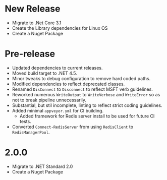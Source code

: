 # New Release

+ Migrate to .Net Core 3.1
+ Create the Library dependencies for Linux OS
+ Create a Nuget Package

# Pre-release

+ Updated dependencies to current releases.
+ Moved build target to .NET 4.5.
+ Minor tweaks to debug configuration to remove hard coded paths.
+ Modified dependencies to reflect deprecated classes.
+ Renamed `DisConnect` to `Disconnect` to reflect MSFT verb guidelines.
+ Reworked numerous `WriteOutput` to `WriteVerbose` and `WriteError` so as not to break pipeline unnecessarily.
+ Substantial, but stil incomplete, linting to reflect strict coding guidelines.
+ Added minimal `appveyor.yml` for CI building.
  - Added framework for Redis server install to be used for future CI tests.
+ Converted `Connect-RedisServer` from using `RedisClient` to `RedisManagerPool`.

# 2.0.0
+ Migrate to .NET Standard 2.0
+ Create a Nuget Package


